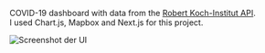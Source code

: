 COVID-19 dashboard with data from the [Robert Koch-Institut API](https://api.corona-zahlen.org/docs/).  
I used Chart.js, Mapbox and Next.js for this project.  

![Screenshot der UI](https://user-images.githubusercontent.com/80218604/160297195-cff25859-5504-49ad-bef0-ebce189291e2.jpg)
